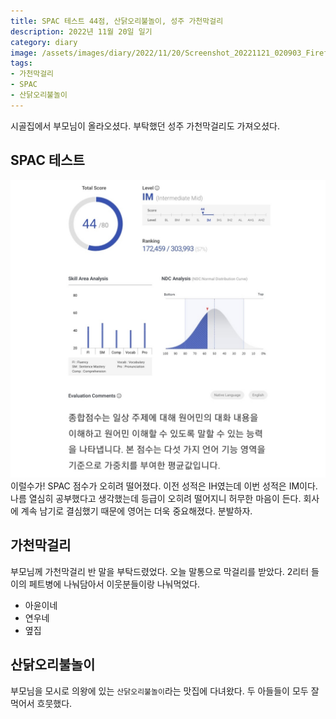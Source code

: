 ```yaml
---
title: SPAC 테스트 44점, 산닭오리불놀이, 성주 가천막걸리
description: 2022년 11월 20일 일기
category: diary
image: /assets/images/diary/2022/11/20/Screenshot_20221121_020903_Firefox.jpg
tags:
- 가천막걸리
- SPAC
- 산닭오리불놀이
---
```


시골집에서 부모님이 올라오셨다. 
부탁했던 성주 가천막걸리도 가져오셨다. 

SPAC 테스트
---
![SPAC 테스트 결과](/assets/images/diary/2022/11/20/Screenshot_20221121_020903_Firefox.jpg 'SPAC 테스트 결과')
이럴수가! SPAC 점수가 오히려 떨어졌다. 
이전 성적은 IH였는데 이번 성적은 IM이다. 
나름 열심히 공부했다고 생각했는데 등급이 오히려 떨어지니 허무한 마음이 든다. 
회사에 계속 남기로 결심했기 때문에 영어는 더욱 중요해졌다. 
분발하자. 

가천막걸리
---
부모님께 가천막걸리 반 말을 부탁드렸었다. 
오늘 말통으로 막걸리를 받았다. 
2리터 들이의 페트병에 나눠담아서 이웃분들이랑 나눠먹었다. 

- 아윤이네
- 연우네
- 옆집


산닭오리불놀이
---
부모님을 모시로 의왕에 있는 `산닭오리불놀이`라는 맛집에 다녀왔다.
두 아들들이 모두 잘 먹어서 흐뭇했다. 
